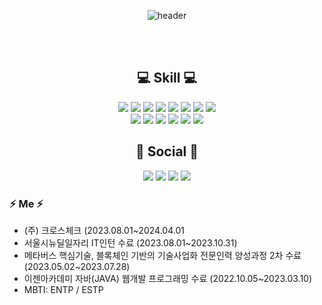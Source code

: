 

<!--
**rosencrantz96/rosencrantz96** is a ✨ _special_ ✨ repository because its `README.md` (this file) appears on your GitHub profile.



- 🔭 I’m currently working on ... 
- 🌱 I’m currently learning ... blockchain
- 👯 I’m looking to collaborate on ... 
- 🤔 I’m looking for help with ...
- 💬 Ask me about ... 
- 📫 How to reach me: ... 
- 😄 Pronouns: ...
- ⚡ Fun fact: ...    
<br>

  ![SooKyoung's GitHub stats](https://github-readme-stats.vercel.app/api?username=rosencrantz96&theme=dracula&show_icons=true)
  
  <br>
-->


<div align="center">
  
  ![header](https://capsule-render.vercel.app/api?type=waving&color=auto&height=300&section=header&text=SooKyoung%20Kwon&fontSize=90&animation=twinkling)
  
</div>
<br>
<br>
<div align=center>
  <h2>  💻 Skill 💻 </h2>
    <img src="https://img.shields.io/badge/Node.js-339933?style=flat-square&logo=Node.js&logoColor=white">
    <img src="https://img.shields.io/badge/ts-node-3178C6?style=flat-square&logo=ts-node&logoColor=white"/>
    <img src="https://img.shields.io/badge/TypeScript-3178C6?style=flat-square&logo=typescript&logoColor=black">
    <img src="https://img.shields.io/badge/Sequelize-52b0e7?style=flat-square&logo=Sequelize&logoColor=white">
    <img src="https://img.shields.io/badge/MySQL-4479A1?style=flat-square&logo=MySQL&logoColor=white">
    <img src="https://img.shields.io/badge/oracle-F80000?style=flat-square&logo=oracle&logoColor=white">
    <img src="https://img.shields.io/badge/java-007396?style=flat-square&logo=OpenJDK&logoColor=white">
    <img src="https://img.shields.io/badge/Spring%20Boot-6DB33F?style=flat-square&logo=SpringBoot&logoColor=white"> <br>
    <img src="https://img.shields.io/badge/javascript-F7DF1E?style=flat-square&logo=javascript&logoColor=black">
    <img src="https://img.shields.io/badge/HTML5-E34F26?style=flat-square&logo=HTML5&logoColor=white">
    <img src="https://img.shields.io/badge/CSS3-1572B6?style=flat-square&logo=CSS3&logoColor=white">
    <img src="https://img.shields.io/badge/GitHub Actions-2088FF?style=flat-square&logo=GitHub Actions&logoColor=white">
    <img src="https://img.shields.io/badge/Amazon%20EC2-FF9900?style=flat-square&logo=Amazon%20EC2&logoColor=white">
    <img src="https://img.shields.io/badge/Amazon%20S3-569A31?style=flat-square&logo=Amazon%20S3&logoColor=white">
</div>



<div align=center>
  <h2> 🔗 Social 🔗 </h2>
  <a href="https://github.com/rosencrantz96"><img src="https://img.shields.io/badge/github-181717?style=flat-square&logo=github&logoColor=white"></a>
  <a href="https://velog.io/@rosencrantz96"><img src="https://img.shields.io/badge/velog-20c997?style=flat-square&logo=velog&logoColor=white"></a>
  <a href="mailto:topgdvidsyb@gmail.com"><img src="https://img.shields.io/badge/gmail-EA4335?style=flat-square&logo=gmail&logoColor=white"></a>
  <a href="https://www.linkedin.com/in/%EC%88%98%EA%B2%BD-%EA%B6%8C-6b6ba5271/"><img src="https://img.shields.io/badge/LinkedIn-0A66C2?style=flat-square&logo=LinkedIn&logoColor=white"></a>
</div>



<h3> ⚡ Me ⚡ </h3>

* (주) 크로스체크 (2023.08.01~2024.04.01<br>
* 서울시뉴딜일자리 IT인턴 수료 (2023.08.01~2023.10.31)<br>
* 메타버스 핵심기술, 블록체인 기반의 기술사업화 전문인력 양성과정 2차 수료 (2023.05.02~2023.07.28) <br>
* 이젠아카데미 자바(JAVA) 웹개발 프로그래밍 수료 (2022.10.05~2023.03.10) <br>
* MBTI: ENTP / ESTP







